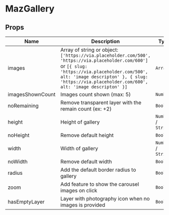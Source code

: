# MazGallery

## Props

<!-- @vuese:MazGallery:props:start -->
|Name|Description|Type|Required|Default|
|---|---|---|---|---|
|images|Array of string or object: `['https://via.placeholder.com/500', 'https://via.placeholder.com/600']` or `[{ slug: 'https://via.placeholder.com/500', alt: 'image descripton' }, { slug: 'https://via.placeholder.com/600', alt: 'image descripton' }]`|`Array`|`true`|-|
|imagesShownCount|Images count shown (max: 5)|`Number`|`false`|5|
|noRemaining|Remove transparent layer with the remain count (ex: +2)|`Boolean`|`false`|false|
|height|Height of gallery|`Number` /  `String`|`false`|150|
|noHeight|Remove default height|`Boolean`|`false`|false|
|width|Width of gallery|`Number` /  `String`|`false`|100%|
|noWidth|Remove default width|`Boolean`|`false`|false|
|radius|Add the default border radius to gallery|`Boolean`|`false`|true|
|zoom|Add feature to show the carousel images on click|`Boolean`|`false`|true|
|hasEmptyLayer|Layer with photography icon when no images is provided|`Boolean`|`false`|true|

<!-- @vuese:MazGallery:props:end -->


